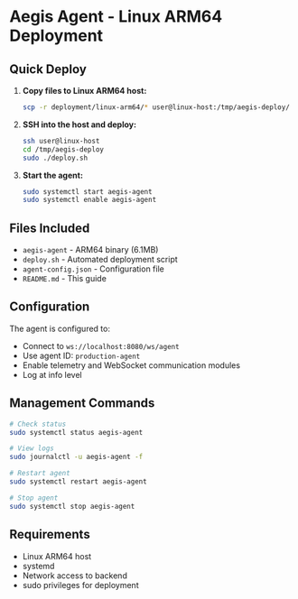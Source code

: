 # Aegis Agent - Linux ARM64 Deployment

## Quick Deploy

1. **Copy files to Linux ARM64 host:**
   ```bash
   scp -r deployment/linux-arm64/* user@linux-host:/tmp/aegis-deploy/
   ```

2. **SSH into the host and deploy:**
   ```bash
   ssh user@linux-host
   cd /tmp/aegis-deploy
   sudo ./deploy.sh
   ```

3. **Start the agent:**
   ```bash
   sudo systemctl start aegis-agent
   sudo systemctl enable aegis-agent
   ```

## Files Included

- `aegis-agent` - ARM64 binary (6.1MB)
- `deploy.sh` - Automated deployment script
- `agent-config.json` - Configuration file
- `README.md` - This guide

## Configuration

The agent is configured to:
- Connect to `ws://localhost:8080/ws/agent`
- Use agent ID: `production-agent`
- Enable telemetry and WebSocket communication modules
- Log at info level

## Management Commands

```bash
# Check status
sudo systemctl status aegis-agent

# View logs
sudo journalctl -u aegis-agent -f

# Restart agent
sudo systemctl restart aegis-agent

# Stop agent
sudo systemctl stop aegis-agent
```

## Requirements

- Linux ARM64 host
- systemd
- Network access to backend
- sudo privileges for deployment
